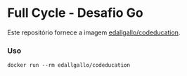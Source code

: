 # Full Cycle - Desafio Go

Este repositório fornece a imagem [edallgallo/codeducation](https://hub.docker.com/r/edallgallo/codeducation).

### Uso

    docker run --rm edallgallo/codeducation
